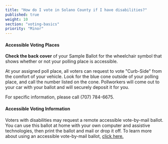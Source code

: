 ```yaml
---
title: "How do I vote in Solano County if I have disabilities?"
published: true
weight: 10
section: "voting-basics"
priority: "Minor"
---
```


#### Accessible Voting Places  

**Check the back cover** of your Sample Ballot for the wheelchair symbol that shows whether or not your polling place is accessible.   

At your assigned poll place, all voters can request to vote "Curb-Side" from the comfort of your vehicle. Look for the blue cone outside of your polling place, and call the number listed on the cone. Pollworkers will come out to your car with your ballot and will securely deposit it for you.

For specific information, please call (707) 784-6675.

#### Accessible Voting Information  

Voters with disabilities may request a remote accessible vote-by-mail ballot. You can use this ballot at home with your own computer and assistive technologies, then print the ballot and mail or drop it off. To learn more about using an accessible vote-by-mail ballot, [click here.](https://sites.omniballot.us/06095/app/home) 